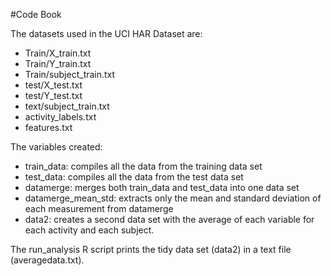#Code Book

The datasets used in the UCI HAR Dataset are:
- Train/X_train.txt
- Train/Y_train.txt
- Train/subject_train.txt
- test/X_test.txt
- test/Y_test.txt
- text/subject_train.txt
- activity_labels.txt
- features.txt

The variables created:
- train_data: compiles all the data from the training data set
- test_data: compiles all the data from the test data set
- datamerge: merges both train_data and test_data into one data set
- datamerge_mean_std: extracts only the mean and standard deviation of each measurement from datamerge
- data2: creates a second data set with the average of each variable for each activity and each subject.

The run_analysis R script prints the tidy data set (data2) in a text file (averagedata.txt).
